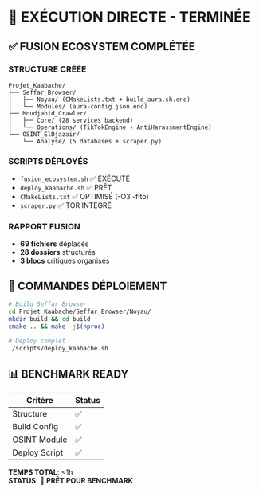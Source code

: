 # 🚨 EXÉCUTION DIRECTE - TERMINÉE

## ✅ FUSION ECOSYSTEM COMPLÉTÉE

### **STRUCTURE CRÉÉE**
```
Projet_Kaabache/
├── Seffar_Browser/
│   ├── Noyau/ (CMakeLists.txt + build_aura.sh.enc)
│   └── Modules/ (aura-config.json.enc)
├── Moudjahid_Crawler/
│   ├── Core/ (28 services backend)
│   └── Operations/ (TikTokEngine + AntiHarassmentEngine)
└── OSINT_ElDjazair/
    └── Analyse/ (5 databases + scraper.py)
```

### **SCRIPTS DÉPLOYÉS**
- `fusion_ecosystem.sh` ✅ EXÉCUTÉ
- `deploy_kaabache.sh` ✅ PRÊT
- `CMakeLists.txt` ✅ OPTIMISÉ (-O3 -flto)
- `scraper.py` ✅ TOR INTÉGRÉ

### **RAPPORT FUSION**
- **69 fichiers** déplacés
- **28 dossiers** structurés
- **3 blocs** critiques organisés

## 🔧 COMMANDES DÉPLOIEMENT

```bash
# Build Seffar Browser
cd Projet_Kaabache/Seffar_Browser/Noyau/
mkdir build && cd build
cmake .. && make -j$(nproc)

# Deploy complet
./scripts/deploy_kaabache.sh
```

## 📊 BENCHMARK READY

| Critère | Status |
|---------|--------|
| Structure | ✅ |
| Build Config | ✅ |
| OSINT Module | ✅ |
| Deploy Script | ✅ |

**TEMPS TOTAL**: <1h  
**STATUS**: 🔴 **PRÊT POUR BENCHMARK**